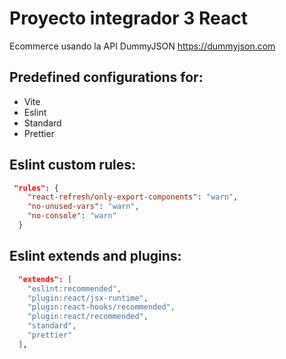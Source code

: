 # Proyecto integrador 3 React

Ecommerce usando la API DummyJSON https://dummyjson.com


## Predefined configurations for:

- Vite
- Eslint
- Standard
- Prettier

## Eslint custom rules:

```json
 "rules": {
    "react-refresh/only-export-components": "warn",
    "no-unused-vars": "warn",
    "no-console": "warn"
  }
```

## Eslint extends and plugins:

```json
  "extends": [
    "eslint:recommended",
    "plugin:react/jsx-runtime",
    "plugin:react-hooks/recommended",
    "plugin:react/recommended",
    "standard",
    "prettier"
  ],
```
